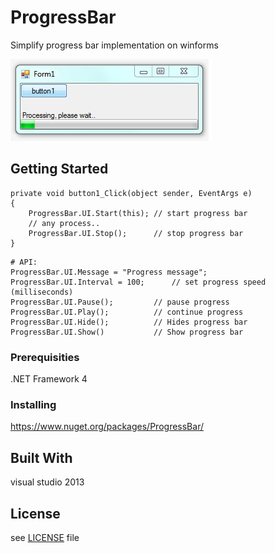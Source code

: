 # ProgressBar
Simplify progress bar implementation on winforms

![Sample](https://github.com/herbertagosto/ProgressBar/blob/master/Resources/sample.png)


## Getting Started

```
private void button1_Click(object sender, EventArgs e)
{
	ProgressBar.UI.Start(this);	// start progress bar
	// any process..
	ProgressBar.UI.Stop();		// stop progress bar
}
```

```
# API:
ProgressBar.UI.Message = "Progress message";
ProgressBar.UI.Interval = 100;		// set progress speed (milliseconds)
ProgressBar.UI.Pause();			// pause progress
ProgressBar.UI.Play();			// continue progress
ProgressBar.UI.Hide();			// Hides progress bar
ProgressBar.UI.Show()			// Show progress bar
```


### Prerequisities

.NET Framework 4


### Installing

https://www.nuget.org/packages/ProgressBar/


## Built With

visual studio 2013


## License

see [LICENSE](https://github.com/herbertagosto/ProgressBar/blob/master/LICENSE) file
